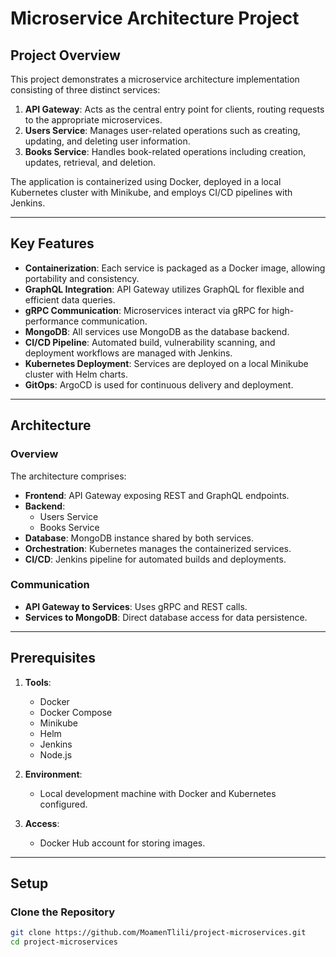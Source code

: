 # Microservice Architecture Project

## Project Overview
This project demonstrates a microservice architecture implementation consisting of three distinct services:

1. **API Gateway**: Acts as the central entry point for clients, routing requests to the appropriate microservices.
2. **Users Service**: Manages user-related operations such as creating, updating, and deleting user information.
3. **Books Service**: Handles book-related operations including creation, updates, retrieval, and deletion.

The application is containerized using Docker, deployed in a local Kubernetes cluster with Minikube, and employs CI/CD pipelines with Jenkins.

---

## Key Features

- **Containerization**: Each service is packaged as a Docker image, allowing portability and consistency.
- **GraphQL Integration**: API Gateway utilizes GraphQL for flexible and efficient data queries.
- **gRPC Communication**: Microservices interact via gRPC for high-performance communication.
- **MongoDB**: All services use MongoDB as the database backend.
- **CI/CD Pipeline**: Automated build, vulnerability scanning, and deployment workflows are managed with Jenkins.
- **Kubernetes Deployment**: Services are deployed on a local Minikube cluster with Helm charts.
- **GitOps**: ArgoCD is used for continuous delivery and deployment.

---

## Architecture

### Overview
The architecture comprises:

- **Frontend**: API Gateway exposing REST and GraphQL endpoints.
- **Backend**:
  - Users Service
  - Books Service
- **Database**: MongoDB instance shared by both services.
- **Orchestration**: Kubernetes manages the containerized services.
- **CI/CD**: Jenkins pipeline for automated builds and deployments.

### Communication
- **API Gateway to Services**: Uses gRPC and REST calls.
- **Services to MongoDB**: Direct database access for data persistence.

---

## Prerequisites

1. **Tools**:
   - Docker
   - Docker Compose
   - Minikube
   - Helm
   - Jenkins
   - Node.js

2. **Environment**:
   - Local development machine with Docker and Kubernetes configured.

3. **Access**:
   - Docker Hub account for storing images.

---

## Setup

### Clone the Repository
```bash
git clone https://github.com/MoamenTlili/project-microservices.git
cd project-microservices
